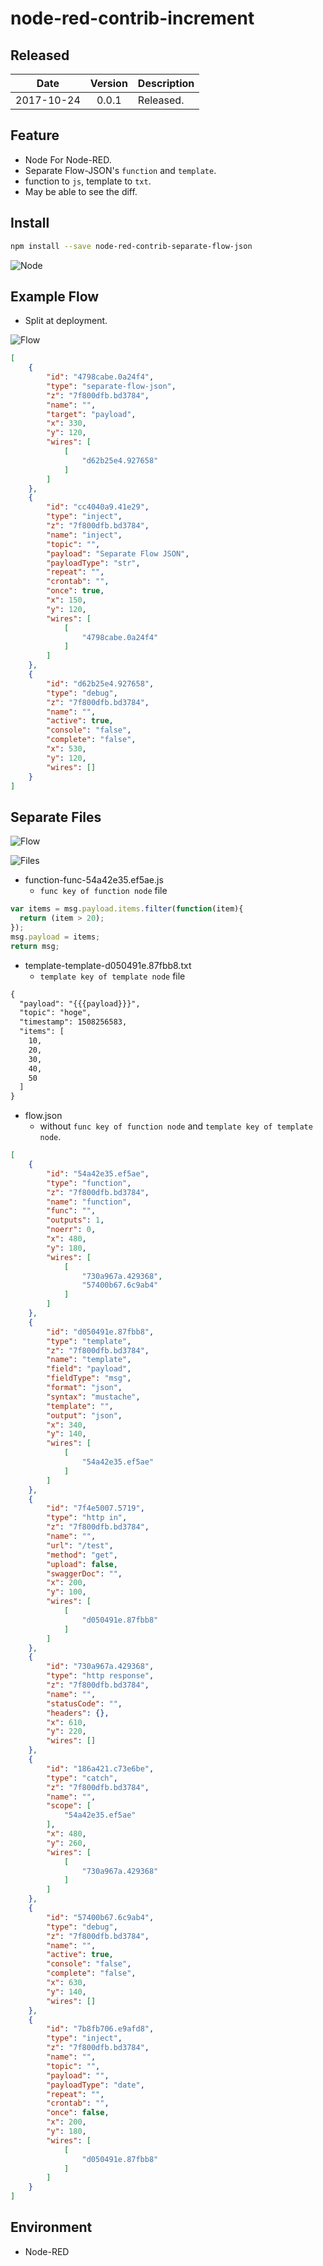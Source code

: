 # node-red-contrib-increment

## Released

|Date|Version|Description|
|:--:|:--:|:--|
|2017-10-24|0.0.1|Released.|

## Feature

- Node For Node-RED.
- Separate Flow-JSON's `function` and `template`.
- function to `js`, template to `txt`.
- May be able to see the diff.

## Install

```bash
npm install --save node-red-contrib-separate-flow-json
```

![Node](./screenshots/separate-flow-json.png)

## Example Flow

- Split at deployment.

![Flow](./screenshots/separate-flow-json-flow.png)

```json
[
    {
        "id": "4798cabe.0a24f4",
        "type": "separate-flow-json",
        "z": "7f800dfb.bd3784",
        "name": "",
        "target": "payload",
        "x": 330,
        "y": 120,
        "wires": [
            [
                "d62b25e4.927658"
            ]
        ]
    },
    {
        "id": "cc4040a9.41e29",
        "type": "inject",
        "z": "7f800dfb.bd3784",
        "name": "inject",
        "topic": "",
        "payload": "Separate Flow JSON",
        "payloadType": "str",
        "repeat": "",
        "crontab": "",
        "once": true,
        "x": 150,
        "y": 120,
        "wires": [
            [
                "4798cabe.0a24f4"
            ]
        ]
    },
    {
        "id": "d62b25e4.927658",
        "type": "debug",
        "z": "7f800dfb.bd3784",
        "name": "",
        "active": true,
        "console": "false",
        "complete": "false",
        "x": 530,
        "y": 120,
        "wires": []
    }
]
```

## Separate Files

![Flow](./screenshots/separate-flow-json-example-flow.png)

![Files](./screenshots/separate-flow-json-dir.png)

- function-func-54a42e35.ef5ae.js
  - `func key of function node` file

```js
var items = msg.payload.items.filter(function(item){
  return (item > 20);
});
msg.payload = items;
return msg;
```

- template-template-d050491e.87fbb8.txt
  - `template key of template node` file

```txt
{
  "payload": "{{{payload}}}",
  "topic": "hoge",
  "timestamp": 1508256583,
  "items": [
    10,
    20,
    30,
    40,
    50
  ]
}
```

- flow.json
  - without `func key of function node` and `template key of template node`. 

```json
[
    {
        "id": "54a42e35.ef5ae",
        "type": "function",
        "z": "7f800dfb.bd3784",
        "name": "function",
        "func": "",
        "outputs": 1,
        "noerr": 0,
        "x": 480,
        "y": 180,
        "wires": [
            [
                "730a967a.429368",
                "57400b67.6c9ab4"
            ]
        ]
    },
    {
        "id": "d050491e.87fbb8",
        "type": "template",
        "z": "7f800dfb.bd3784",
        "name": "template",
        "field": "payload",
        "fieldType": "msg",
        "format": "json",
        "syntax": "mustache",
        "template": "",
        "output": "json",
        "x": 340,
        "y": 140,
        "wires": [
            [
                "54a42e35.ef5ae"
            ]
        ]
    },
    {
        "id": "7f4e5007.5719",
        "type": "http in",
        "z": "7f800dfb.bd3784",
        "name": "",
        "url": "/test",
        "method": "get",
        "upload": false,
        "swaggerDoc": "",
        "x": 200,
        "y": 100,
        "wires": [
            [
                "d050491e.87fbb8"
            ]
        ]
    },
    {
        "id": "730a967a.429368",
        "type": "http response",
        "z": "7f800dfb.bd3784",
        "name": "",
        "statusCode": "",
        "headers": {},
        "x": 610,
        "y": 220,
        "wires": []
    },
    {
        "id": "186a421.c73e6be",
        "type": "catch",
        "z": "7f800dfb.bd3784",
        "name": "",
        "scope": [
            "54a42e35.ef5ae"
        ],
        "x": 480,
        "y": 260,
        "wires": [
            [
                "730a967a.429368"
            ]
        ]
    },
    {
        "id": "57400b67.6c9ab4",
        "type": "debug",
        "z": "7f800dfb.bd3784",
        "name": "",
        "active": true,
        "console": "false",
        "complete": "false",
        "x": 630,
        "y": 140,
        "wires": []
    },
    {
        "id": "7b8fb706.e9afd8",
        "type": "inject",
        "z": "7f800dfb.bd3784",
        "name": "",
        "topic": "",
        "payload": "",
        "payloadType": "date",
        "repeat": "",
        "crontab": "",
        "once": false,
        "x": 200,
        "y": 180,
        "wires": [
            [
                "d050491e.87fbb8"
            ]
        ]
    }
]
```


## Environment

* Node-RED

